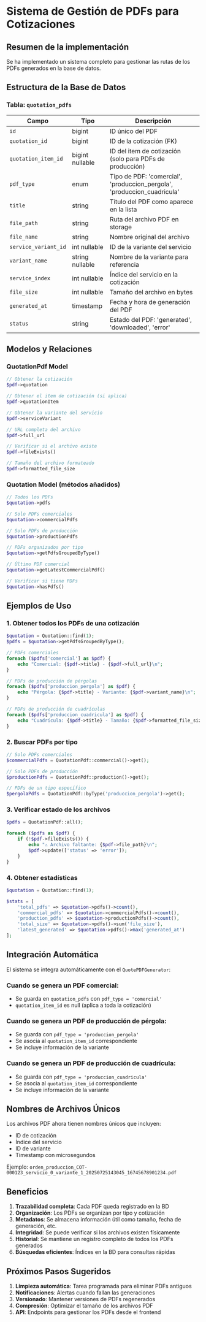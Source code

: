 # Sistema de Gestión de PDFs para Cotizaciones

## Resumen de la implementación

Se ha implementado un sistema completo para gestionar las rutas de los PDFs generados en la base de datos.

## Estructura de la Base de Datos

### Tabla: `quotation_pdfs`

| Campo | Tipo | Descripción |
|-------|------|-------------|
| `id` | bigint | ID único del PDF |
| `quotation_id` | bigint | ID de la cotización (FK) |
| `quotation_item_id` | bigint nullable | ID del item de cotización (solo para PDFs de producción) |
| `pdf_type` | enum | Tipo de PDF: 'comercial', 'produccion_pergola', 'produccion_cuadricula' |
| `title` | string | Título del PDF como aparece en la lista |
| `file_path` | string | Ruta del archivo PDF en storage |
| `file_name` | string | Nombre original del archivo |
| `service_variant_id` | int nullable | ID de la variante del servicio |
| `variant_name` | string nullable | Nombre de la variante para referencia |
| `service_index` | int nullable | Índice del servicio en la cotización |
| `file_size` | int nullable | Tamaño del archivo en bytes |
| `generated_at` | timestamp | Fecha y hora de generación del PDF |
| `status` | string | Estado del PDF: 'generated', 'downloaded', 'error' |

## Modelos y Relaciones

### QuotationPdf Model
```php
// Obtener la cotización
$pdf->quotation

// Obtener el item de cotización (si aplica)
$pdf->quotationItem

// Obtener la variante del servicio
$pdf->serviceVariant

// URL completa del archivo
$pdf->full_url

// Verificar si el archivo existe
$pdf->fileExists()

// Tamaño del archivo formateado
$pdf->formatted_file_size
```

### Quotation Model (métodos añadidos)
```php
// Todos los PDFs
$quotation->pdfs

// Solo PDFs comerciales
$quotation->commercialPdfs

// Solo PDFs de producción
$quotation->productionPdfs

// PDFs organizados por tipo
$quotation->getPdfsGroupedByType()

// Último PDF comercial
$quotation->getLatestCommercialPdf()

// Verificar si tiene PDFs
$quotation->hasPdfs()
```

## Ejemplos de Uso

### 1. Obtener todos los PDFs de una cotización
```php
$quotation = Quotation::find(1);
$pdfs = $quotation->getPdfsGroupedByType();

// PDFs comerciales
foreach ($pdfs['comercial'] as $pdf) {
    echo "Comercial: {$pdf->title} - {$pdf->full_url}\n";
}

// PDFs de producción de pérgolas
foreach ($pdfs['produccion_pergola'] as $pdf) {
    echo "Pérgola: {$pdf->title} - Variante: {$pdf->variant_name}\n";
}

// PDFs de producción de cuadrículas
foreach ($pdfs['produccion_cuadricula'] as $pdf) {
    echo "Cuadrícula: {$pdf->title} - Tamaño: {$pdf->formatted_file_size}\n";
}
```

### 2. Buscar PDFs por tipo
```php
// Solo PDFs comerciales
$commercialPdfs = QuotationPdf::commercial()->get();

// Solo PDFs de producción
$productionPdfs = QuotationPdf::production()->get();

// PDFs de un tipo específico
$pergolaPdfs = QuotationPdf::byType('produccion_pergola')->get();
```

### 3. Verificar estado de los archivos
```php
$pdfs = QuotationPdf::all();

foreach ($pdfs as $pdf) {
    if (!$pdf->fileExists()) {
        echo "⚠️ Archivo faltante: {$pdf->file_path}\n";
        $pdf->update(['status' => 'error']);
    }
}
```

### 4. Obtener estadísticas
```php
$quotation = Quotation::find(1);

$stats = [
    'total_pdfs' => $quotation->pdfs()->count(),
    'commercial_pdfs' => $quotation->commercialPdfs()->count(),
    'production_pdfs' => $quotation->productionPdfs()->count(),
    'total_size' => $quotation->pdfs()->sum('file_size'),
    'latest_generated' => $quotation->pdfs()->max('generated_at')
];
```

## Integración Automática

El sistema se integra automáticamente con el `QuotePDFGenerator`:

### Cuando se genera un PDF comercial:
- Se guarda en `quotation_pdfs` con `pdf_type = 'comercial'`
- `quotation_item_id` es null (aplica a toda la cotización)

### Cuando se genera un PDF de producción de pérgola:
- Se guarda con `pdf_type = 'produccion_pergola'`
- Se asocia al `quotation_item_id` correspondiente
- Se incluye información de la variante

### Cuando se genera un PDF de producción de cuadrícula:
- Se guarda con `pdf_type = 'produccion_cuadricula'`
- Se asocia al `quotation_item_id` correspondiente
- Se incluye información de la variante

## Nombres de Archivos Únicos

Los archivos PDF ahora tienen nombres únicos que incluyen:
- ID de cotización
- Índice del servicio
- ID de variante
- Timestamp con microsegundos

Ejemplo: `orden_produccion_COT-000123_servicio_0_variante_1_20250725143045_16745678901234.pdf`

## Beneficios

1. **Trazabilidad completa**: Cada PDF queda registrado en la BD
2. **Organización**: Los PDFs se organizan por tipo y cotización
3. **Metadatos**: Se almacena información útil como tamaño, fecha de generación, etc.
4. **Integridad**: Se puede verificar si los archivos existen físicamente
5. **Historial**: Se mantiene un registro completo de todos los PDFs generados
6. **Búsquedas eficientes**: Índices en la BD para consultas rápidas

## Próximos Pasos Sugeridos

1. **Limpieza automática**: Tarea programada para eliminar PDFs antiguos
2. **Notificaciones**: Alertas cuando fallan las generaciones
3. **Versionado**: Mantener versiones de PDFs regenerados
4. **Compresión**: Optimizar el tamaño de los archivos PDF
5. **API**: Endpoints para gestionar los PDFs desde el frontend

